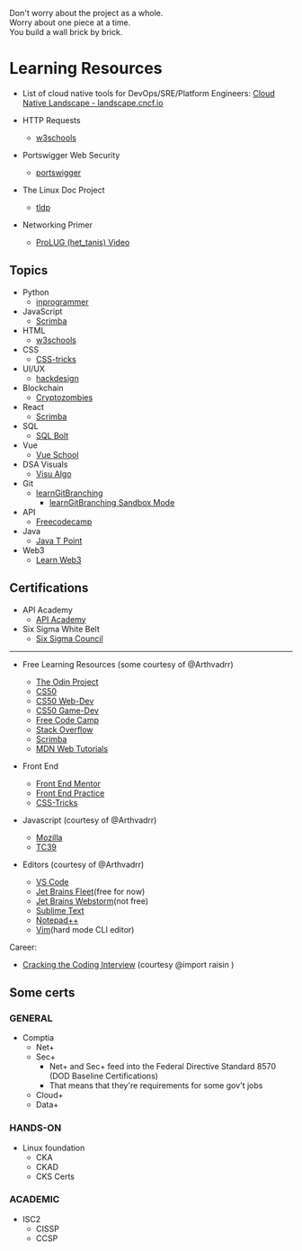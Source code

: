 
Don't worry about the project as a whole.  
Worry about one piece at a time.  
You build a wall brick by brick.  

# Learning Resources  

* List of cloud native tools for DevOps/SRE/Platform Engineers: 
  [Cloud Native Landscape - landscape.cncf.io](https://landscape.cncf.io)

* HTTP Requests 
    * [w3schools](https://www.w3schools.com/tags/ref_httpmethods.asp)  
* Portswigger Web Security 
    * [portswigger](https://portswigger.net/web-security)  
* The Linux Doc Project 
    * [tldp](https://tldp.org/)  
* Networking Primer 
    * [ProLUG (het_tanis) Video](https://www.youtube.com/watch?v=KgqvYeT_l7M)  

## Topics  

* Python 
    * [inprogrammer](https://inprogrammer.com)  
* JavaScript 
    * [Scrimba](https://scrimba.com)  
* HTML 
    * [w3schools](https://w3schools.com)  
* CSS 
    * [CSS-tricks](https://css-tricks.com)  
* UI/UX 
    * [hackdesign](https://hackdesign.org)  
* Blockchain 
    * [Cryptozombies](https://cryptozombies.com)  
* React 
    * [Scrimba](https://scrimba.com)  
* SQL 
    * [SQL Bolt](https://sqlbolt.com)  
* Vue 
    * [Vue School](https://vueschool.io)  
* DSA Visuals 
    * [Visu Algo](https://visualgo.net)  
* Git 
    * [learnGitBranching](https://learnGitBranching.js.org)  
        * [learnGitBranching Sandbox Mode](https://pcottle.github.io/learnGitBranching/?NODEMO)  
* API 
    * [Freecodecamp](https://freecodecamp.org)  
* Java 
    * [Java T Point](https://javatpoint.com)  
* Web3 
    * [Learn Web3](https://learnweb3.io)  


## Certifications  

* API Academy 
    * [API Academy](https://apiacademy.co/)  
* Six Sigma White Belt 
    * [Six Sigma Council](https://www.sixsigmacouncil.org/six-sigma-white-belt-certification/)  

---

* Free Learning Resources (some courtesy of @Arthvadrr)  
    * [The Odin Project](https://www.theodinproject.com/dashboard) 
    * [CS50](https://cs50.harvard.edu/x/2022/) 
    * [CS50 Web-Dev](https://pll.harvard.edu/course/cs50s-web-programming-python-and-javascript?delta=0) 
    * [CS50 Game-Dev](https://pll.harvard.edu/course/cs50s-introduction-game-development?delta=0) 
    * [Free Code Camp](https://www.freecodecamp.org/learn/) 
    * [Stack Overflow](https://stackoverflow.com/) 
    * [Scrimba](https://scrimba.com/) 
    * [MDN Web Tutorials](https://developer.mozilla.org/en-US/docs/Web/Tutorials) 

* Front End 
    * [Front End Mentor](https://www.frontendmentor.io/) 
    * [Front End Practice](https://www.frontendpractice.com/projects) 
    * [CSS-Tricks](https://css-tricks.com/) 

* Javascript (courtesy of @Arthvadrr)  
    * [Mozilla](https://developer.mozilla.org/en-US/) 
    * [TC39](https://tc39.es/) 

* Editors (courtesy of @Arthvadrr)  
    * [VS Code](https://code.visualstudio.com/) 
    * [Jet Brains Fleet](https://www.jetbrains.com/fleet/)(free for now)  
    * [Jet Brains Webstorm](https://www.jetbrains.com/webstorm/)(not free)  
    * [Sublime Text](https://www.sublimetext.com/)
    * [Notepad++](https://notepad-plus-plus.org/downloads/) 
    * [Vim](https://www.vim.org/)(hard mode CLI editor)  

Career:  
* [Cracking the Coding Interview](https://www.crackingthecodinginterview.com/resources.html) (courtesy @import raisin ) 


## Some certs

### GENERAL
* Comptia 
    * Net+
    * Sec+
        * Net+ and Sec+ feed into the Federal Directive Standard 8570 (DOD Baseline Certifications)
        * That means that they're requirements for some gov't jobs
    * Cloud+
    * Data+

### HANDS-ON
* Linux foundation
    * CKA
    * CKAD
    * CKS Certs

### ACADEMIC
* ISC2 
    * CISSP 
    * CCSP

